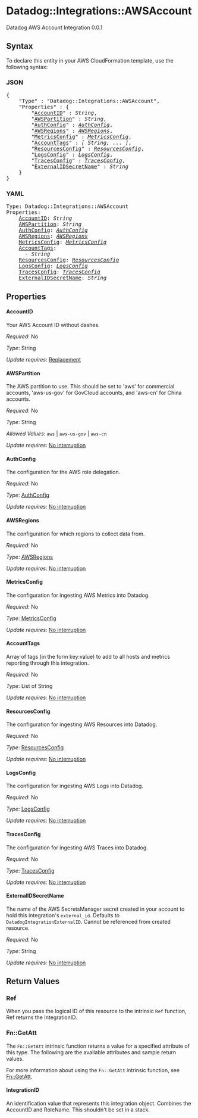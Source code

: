 # Datadog::Integrations::AWSAccount

Datadog AWS Account Integration 0.0.1

## Syntax

To declare this entity in your AWS CloudFormation template, use the following syntax:

### JSON

<pre>
{
    "Type" : "Datadog::Integrations::AWSAccount",
    "Properties" : {
        "<a href="#accountid" title="AccountID">AccountID</a>" : <i>String</i>,
        "<a href="#awspartition" title="AWSPartition">AWSPartition</a>" : <i>String</i>,
        "<a href="#authconfig" title="AuthConfig">AuthConfig</a>" : <i><a href="authconfig.md">AuthConfig</a></i>,
        "<a href="#awsregions" title="AWSRegions">AWSRegions</a>" : <i><a href="awsregions.md">AWSRegions</a></i>,
        "<a href="#metricsconfig" title="MetricsConfig">MetricsConfig</a>" : <i><a href="metricsconfig.md">MetricsConfig</a></i>,
        "<a href="#accounttags" title="AccountTags">AccountTags</a>" : <i>[ String, ... ]</i>,
        "<a href="#resourcesconfig" title="ResourcesConfig">ResourcesConfig</a>" : <i><a href="resourcesconfig.md">ResourcesConfig</a></i>,
        "<a href="#logsconfig" title="LogsConfig">LogsConfig</a>" : <i><a href="logsconfig.md">LogsConfig</a></i>,
        "<a href="#tracesconfig" title="TracesConfig">TracesConfig</a>" : <i><a href="tracesconfig.md">TracesConfig</a></i>,
        "<a href="#externalidsecretname" title="ExternalIDSecretName">ExternalIDSecretName</a>" : <i>String</i>
    }
}
</pre>

### YAML

<pre>
Type: Datadog::Integrations::AWSAccount
Properties:
    <a href="#accountid" title="AccountID">AccountID</a>: <i>String</i>
    <a href="#awspartition" title="AWSPartition">AWSPartition</a>: <i>String</i>
    <a href="#authconfig" title="AuthConfig">AuthConfig</a>: <i><a href="authconfig.md">AuthConfig</a></i>
    <a href="#awsregions" title="AWSRegions">AWSRegions</a>: <i><a href="awsregions.md">AWSRegions</a></i>
    <a href="#metricsconfig" title="MetricsConfig">MetricsConfig</a>: <i><a href="metricsconfig.md">MetricsConfig</a></i>
    <a href="#accounttags" title="AccountTags">AccountTags</a>: <i>
      - String</i>
    <a href="#resourcesconfig" title="ResourcesConfig">ResourcesConfig</a>: <i><a href="resourcesconfig.md">ResourcesConfig</a></i>
    <a href="#logsconfig" title="LogsConfig">LogsConfig</a>: <i><a href="logsconfig.md">LogsConfig</a></i>
    <a href="#tracesconfig" title="TracesConfig">TracesConfig</a>: <i><a href="tracesconfig.md">TracesConfig</a></i>
    <a href="#externalidsecretname" title="ExternalIDSecretName">ExternalIDSecretName</a>: <i>String</i>
</pre>

## Properties

#### AccountID

Your AWS Account ID without dashes.

_Required_: No

_Type_: String

_Update requires_: [Replacement](https://docs.aws.amazon.com/AWSCloudFormation/latest/UserGuide/using-cfn-updating-stacks-update-behaviors.html#update-replacement)

#### AWSPartition

The AWS partition to use. This should be set to 'aws' for commercial accounts, 'aws-us-gov' for GovCloud accounts, and 'aws-cn' for China accounts.

_Required_: No

_Type_: String

_Allowed Values_: <code>aws</code> | <code>aws-us-gov</code> | <code>aws-cn</code>

_Update requires_: [No interruption](https://docs.aws.amazon.com/AWSCloudFormation/latest/UserGuide/using-cfn-updating-stacks-update-behaviors.html#update-no-interrupt)

#### AuthConfig

The configuration for the AWS role delegation.

_Required_: No

_Type_: <a href="authconfig.md">AuthConfig</a>

_Update requires_: [No interruption](https://docs.aws.amazon.com/AWSCloudFormation/latest/UserGuide/using-cfn-updating-stacks-update-behaviors.html#update-no-interrupt)

#### AWSRegions

The configuration for which regions to collect data from.

_Required_: No

_Type_: <a href="awsregions.md">AWSRegions</a>

_Update requires_: [No interruption](https://docs.aws.amazon.com/AWSCloudFormation/latest/UserGuide/using-cfn-updating-stacks-update-behaviors.html#update-no-interrupt)

#### MetricsConfig

The configuration for ingesting AWS Metrics into Datadog.

_Required_: No

_Type_: <a href="metricsconfig.md">MetricsConfig</a>

_Update requires_: [No interruption](https://docs.aws.amazon.com/AWSCloudFormation/latest/UserGuide/using-cfn-updating-stacks-update-behaviors.html#update-no-interrupt)

#### AccountTags

Array of tags (in the form key:value) to add to all hosts and metrics reporting through this integration.

_Required_: No

_Type_: List of String

_Update requires_: [No interruption](https://docs.aws.amazon.com/AWSCloudFormation/latest/UserGuide/using-cfn-updating-stacks-update-behaviors.html#update-no-interrupt)

#### ResourcesConfig

The configuration for ingesting AWS Resources into Datadog.

_Required_: No

_Type_: <a href="resourcesconfig.md">ResourcesConfig</a>

_Update requires_: [No interruption](https://docs.aws.amazon.com/AWSCloudFormation/latest/UserGuide/using-cfn-updating-stacks-update-behaviors.html#update-no-interrupt)

#### LogsConfig

The configuration for ingesting AWS Logs into Datadog.

_Required_: No

_Type_: <a href="logsconfig.md">LogsConfig</a>

_Update requires_: [No interruption](https://docs.aws.amazon.com/AWSCloudFormation/latest/UserGuide/using-cfn-updating-stacks-update-behaviors.html#update-no-interrupt)

#### TracesConfig

The configuration for ingesting AWS Traces into Datadog.

_Required_: No

_Type_: <a href="tracesconfig.md">TracesConfig</a>

_Update requires_: [No interruption](https://docs.aws.amazon.com/AWSCloudFormation/latest/UserGuide/using-cfn-updating-stacks-update-behaviors.html#update-no-interrupt)

#### ExternalIDSecretName

The name of the AWS SecretsManager secret created in your account to hold this integration's `external_id`. Defaults to `DatadogIntegrationExternalID`. Cannot be referenced from created resource.

_Required_: No

_Type_: String

_Update requires_: [No interruption](https://docs.aws.amazon.com/AWSCloudFormation/latest/UserGuide/using-cfn-updating-stacks-update-behaviors.html#update-no-interrupt)

## Return Values

### Ref

When you pass the logical ID of this resource to the intrinsic `Ref` function, Ref returns the IntegrationID.

### Fn::GetAtt

The `Fn::GetAtt` intrinsic function returns a value for a specified attribute of this type. The following are the available attributes and sample return values.

For more information about using the `Fn::GetAtt` intrinsic function, see [Fn::GetAtt](https://docs.aws.amazon.com/AWSCloudFormation/latest/UserGuide/intrinsic-function-reference-getatt.html).

#### IntegrationID

An identification value that represents this integration object. Combines the AccountID and RoleName. This shouldn't be set in a stack.

